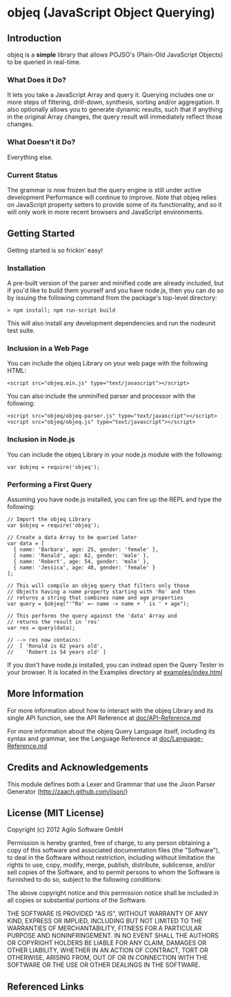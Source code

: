 # objeq (JavaScript Object Querying)

## Introduction
objeq is a **simple** library that allows POJSO's (Plain-Old JavaScript Objects) to be queried in real-time.

### What Does it Do?
It lets you take a JavaScript Array and query it.  Querying includes one or more steps of filtering, drill-down, synthesis, sorting and/or aggregation.  It also optionally allows you to generate dynamic results, such that if anything in the original Array changes, the query result will immediately reflect those changes.

### What Doesn't it Do?
Everything else.

### Current Status
The grammar is now frozen but the query engine is still under active development  Performance will continue to improve.  *Note* that objeq relies on JavaScript property setters to provide some of its functionality, and so it will only work in more recent browsers and JavaScript environments.

## Getting Started
Getting started is so frickin' easy!

### Installation
A pre-built version of the parser and minified code are already included, but if you'd like to build them yourself and you have node.js, then you can do so by issuing the following command from the package's top-level directory:

    > npm install; npm run-script build

This will also install any development dependencies and run the nodeunit test suite.

### Inclusion in a Web Page
You can include the objeq Library on your web page with the following HTML:

    <script src="objeq.min.js" type="text/javascript"></script>

You can also include the unminified parser and processor with the following:

    <script src="objeq/objeq-parser.js" type="text/javascript"></script>
    <script src="objeq/objeq.js" type="text/javascript"></script>

### Inclusion in Node.js
You can include the objeq Library in your node.js module with the following:

    var $objeq = require('objeq');

### Performing a First Query
Assuming you have node.js installed, you can fire up the REPL and type the following:

    // Import the objeq Library
    var $objeq = require('objeq');

    // Create a data Array to be queried later
    var data = [
      { name: 'Barbara', age: 25, gender: 'female' },
      { name: 'Ronald', age: 62, gender: 'male' },
      { name: 'Robert', age: 54, gender: 'male' },
      { name: 'Jessica', age: 48, gender: 'female' }
    ];

    // This will compile an objeq query that filters only those
    // Objects having a name property starting with 'Ro' and then
    // returns a string that combines name and age properties
    var query = $objeq("'^Ro' =~ name -> name + ' is ' + age");

    // This performs the query against the 'data' Array and
    // returns the result in 'res'
    var res = query(data);

    // --> res now contains:
    //  [ 'Ronald is 62 years old',
    //    'Robert is 54 years old' ]

If you don't have node.js installed, you can instead open the Query Tester in your browser.  It is located in the Examples directory at [examples/index.html][tester]

## More Information
For more information about how to interact with the objeq Library and its single API function, see the API Reference at [doc/API-Reference.md][api]

For more information about the objeq Query Language itself, including its syntax and grammar, see the Language Reference at [doc/Language-Reference.md][language]

## Credits and Acknowledgements
This module defines both a Lexer and Grammar that use the Jison Parser Generator (http://zaach.github.com/jison/)

## License (MIT License)
Copyright (c) 2012 Agilo Software GmbH

Permission is hereby granted, free of charge, to any person
obtaining a copy of this software and associated documentation
files (the "Software"), to deal in the Software without
restriction, including without limitation the rights to use,
copy, modify, merge, publish, distribute, sublicense, and/or
sell copies of the Software, and to permit persons to whom the
Software is furnished to do so, subject to the following
conditions:

The above copyright notice and this permission notice shall be
included in all copies or substantial portions of the Software.

THE SOFTWARE IS PROVIDED "AS IS", WITHOUT WARRANTY OF ANY KIND,
EXPRESS OR IMPLIED, INCLUDING BUT NOT LIMITED TO THE WARRANTIES
OF MERCHANTABILITY, FITNESS FOR A PARTICULAR PURPOSE AND
NONINFRINGEMENT. IN NO EVENT SHALL THE AUTHORS OR COPYRIGHT
HOLDERS BE LIABLE FOR ANY CLAIM, DAMAGES OR OTHER LIABILITY,
WHETHER IN AN ACTION OF CONTRACT, TORT OR OTHERWISE, ARISING
FROM, OUT OF OR IN CONNECTION WITH THE SOFTWARE OR THE USE OR
OTHER DEALINGS IN THE SOFTWARE.

## Referenced Links
[tester]: http://github.com/agilosoftware/objeq/examples/index.html
[api]: http://github.com/agilosoftware/objeq/doc/API-Reference.md
[language]: http://github.com/agilosoftware/objeq/doc/Language-Reference.md
